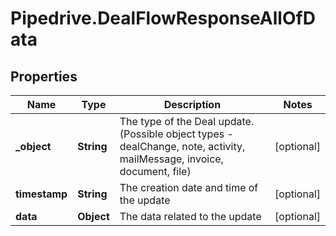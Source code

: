 # Pipedrive.DealFlowResponseAllOfData

## Properties

Name | Type | Description | Notes
------------ | ------------- | ------------- | -------------
**_object** | **String** | The type of the Deal update. (Possible object types - dealChange, note, activity, mailMessage, invoice, document, file) | [optional] 
**timestamp** | **String** | The creation date and time of the update | [optional] 
**data** | **Object** | The data related to the update | [optional] 



